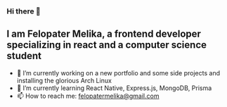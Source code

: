 ### Hi there 👋
## I am Felopater Melika, a frontend developer specializing in react and a computer science student

- 🔭 I’m currently working on a new portfolio and some side projects and installing the glorious Arch Linux
- 🌱 I’m currently learning React Native, Express.js, MongoDB, Prisma
- 📫 How to reach me: felopatermelika@gmail.com
